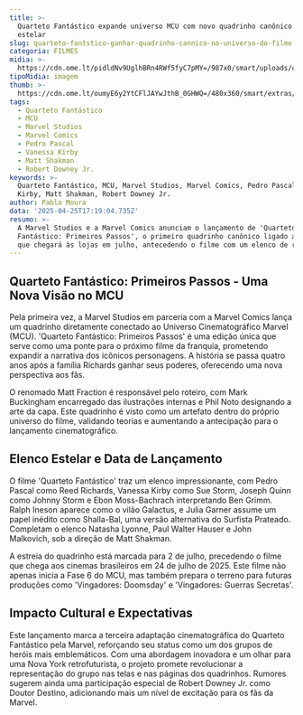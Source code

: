 ```yaml
---
title: >-
  Quarteto Fantástico expande universo MCU com novo quadrinho canônico e elenco
  estelar
slug: quarteto-fantstico-ganhar-quadrinho-cannico-no-universo-do-filme
categoria: FILMES
midia: >-
  https://cdn.ome.lt/pidldNv9UglhBRn4RWf5fyC7pMY=/987x0/smart/uploads/conteudo/fotos/OMELETE_CAPA_-_2025-04-25T132133.785.png
tipoMidia: imagem
thumb: >-
  https://cdn.ome.lt/oumyE6y2YtCFlJAYwJthB_0GHWQ=/480x360/smart/extras/conteudos/omelete_THUMB_-_2025-04-25T132325.906.png
tags:
  - Quarteto Fantástico
  - MCU
  - Marvel Studios
  - Marvel Comics
  - Pedro Pascal
  - Vanessa Kirby
  - Matt Shakman
  - Robert Downey Jr.
keywords: >-
  Quarteto Fantástico, MCU, Marvel Studios, Marvel Comics, Pedro Pascal, Vanessa
  Kirby, Matt Shakman, Robert Downey Jr.
author: Pablo Moura
data: '2025-04-25T17:19:04.735Z'
resumo: >-
  A Marvel Studios e a Marvel Comics anunciam o lançamento de 'Quarteto
  Fantástico: Primeiros Passos', o primeiro quadrinho canônico ligado ao MCU,
  que chegará às lojas em julho, antecedendo o filme com um elenco de renome.
---
```


## Quarteto Fantástico: Primeiros Passos - Uma Nova Visão no MCU

Pela primeira vez, a Marvel Studios em parceria com a Marvel Comics lança um quadrinho diretamente conectado ao Universo Cinematográfico Marvel (MCU). 'Quarteto Fantástico: Primeiros Passos' é uma edição única que serve como uma ponte para o próximo filme da franquia, prometendo expandir a narrativa dos icônicos personagens. A história se passa quatro anos após a família Richards ganhar seus poderes, oferecendo uma nova perspectiva aos fãs.

O renomado Matt Fraction é responsável pelo roteiro, com Mark Buckingham encarregado das ilustrações internas e Phil Noto designando a arte da capa. Este quadrinho é visto como um artefato dentro do próprio universo do filme, validando teorias e aumentando a antecipação para o lançamento cinematográfico.

## Elenco Estelar e Data de Lançamento

O filme 'Quarteto Fantástico' traz um elenco impressionante, com Pedro Pascal como Reed Richards, Vanessa Kirby como Sue Storm, Joseph Quinn como Johnny Storm e Ebon Moss-Bachrach interpretando Ben Grimm. Ralph Ineson aparece como o vilão Galactus, e Julia Garner assume um papel inédito como Shalla-Bal, uma versão alternativa do Surfista Prateado. Completam o elenco Natasha Lyonne, Paul Walter Hauser e John Malkovich, sob a direção de Matt Shakman.

A estreia do quadrinho está marcada para 2 de julho, precedendo o filme que chega aos cinemas brasileiros em 24 de julho de 2025. Este filme não apenas inicia a Fase 6 do MCU, mas também prepara o terreno para futuras produções como 'Vingadores: Doomsday' e 'Vingadores: Guerras Secretas'.

## Impacto Cultural e Expectativas

Este lançamento marca a terceira adaptação cinematográfica do Quarteto Fantástico pela Marvel, reforçando seu status como um dos grupos de heróis mais emblemáticos. Com uma abordagem inovadora e um olhar para uma Nova York retrofuturista, o projeto promete revolucionar a representação do grupo nas telas e nas páginas dos quadrinhos. Rumores sugerem ainda uma participação especial de Robert Downey Jr. como Doutor Destino, adicionando mais um nível de excitação para os fãs da Marvel.
